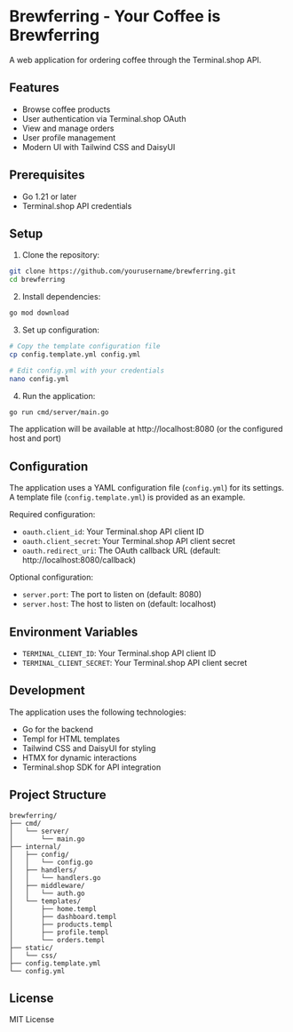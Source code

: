# Brewferring - Your Coffee is Brewferring

A web application for ordering coffee through the Terminal.shop API.

## Features

- Browse coffee products
- User authentication via Terminal.shop OAuth
- View and manage orders
- User profile management
- Modern UI with Tailwind CSS and DaisyUI

## Prerequisites

- Go 1.21 or later
- Terminal.shop API credentials

## Setup

1. Clone the repository:

```bash
git clone https://github.com/yourusername/brewferring.git
cd brewferring
```

2. Install dependencies:

```bash
go mod download
```

3. Set up configuration:

```bash
# Copy the template configuration file
cp config.template.yml config.yml

# Edit config.yml with your credentials
nano config.yml
```

4. Run the application:

```bash
go run cmd/server/main.go
```

The application will be available at http://localhost:8080 (or the configured host and port)

## Configuration

The application uses a YAML configuration file (`config.yml`) for its settings. A template file (`config.template.yml`) is provided as an example.

Required configuration:

- `oauth.client_id`: Your Terminal.shop API client ID
- `oauth.client_secret`: Your Terminal.shop API client secret
- `oauth.redirect_uri`: The OAuth callback URL (default: http://localhost:8080/callback)

Optional configuration:

- `server.port`: The port to listen on (default: 8080)
- `server.host`: The host to listen on (default: localhost)

## Environment Variables

- `TERMINAL_CLIENT_ID`: Your Terminal.shop API client ID
- `TERMINAL_CLIENT_SECRET`: Your Terminal.shop API client secret

## Development

The application uses the following technologies:

- Go for the backend
- Templ for HTML templates
- Tailwind CSS and DaisyUI for styling
- HTMX for dynamic interactions
- Terminal.shop SDK for API integration

## Project Structure

```
brewferring/
├── cmd/
│   └── server/
│       └── main.go
├── internal/
│   ├── config/
│   │   └── config.go
│   ├── handlers/
│   │   └── handlers.go
│   ├── middleware/
│   │   └── auth.go
│   └── templates/
│       ├── home.templ
│       ├── dashboard.templ
│       ├── products.templ
│       ├── profile.templ
│       └── orders.templ
├── static/
│   └── css/
├── config.template.yml
└── config.yml
```

## License

MIT License
